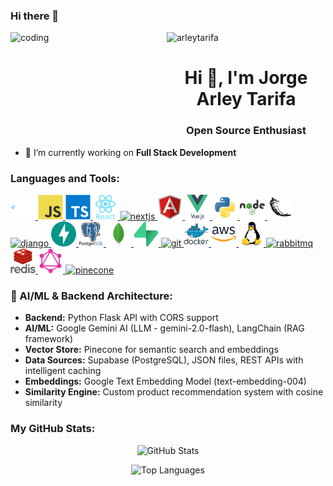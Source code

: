 ### Hi there 👋

<img align="left" alt="coding" width="250" height="180" src="https://res.cloudinary.com/jorge-tarifa/image/upload/v1684288470/stuff/ila209gfb0p2i7ovj8qm.gif"/>

<p align="left">
  <img src="https://komarev.com/ghpvc/?username=infinity-9427&label=Profile%20views&color=0e75b6&style=flat" alt="arleytarifa" />
</p>

<h1 align="center">Hi 👋, I'm Jorge Arley Tarifa </h1>
<h3 align="center">Open Source Enthusiast</h3>



- 🔭 I’m currently working on **Full Stack Development**

<h3 align="left">Languages and Tools:</h3>
<p align="left">
  <!-- Frontend Technologies -->
  <a href="https://tailwindcss.com" target="_blank" rel="noreferrer">
    <img src="https://raw.githubusercontent.com/devicons/devicon/master/icons/tailwindcss/tailwindcss-original-wordmark.svg" alt="tailwind" width="40" height="40"/>
  </a>
  <a href="https://developer.mozilla.org/en-US/docs/Web/JavaScript" target="_blank" rel="noreferrer">
    <img src="https://raw.githubusercontent.com/devicons/devicon/master/icons/javascript/javascript-original.svg" alt="javascript" width="40" height="40"/>
  </a>
  <a href="https://typescriptlang.org" target="_blank" rel="noreferrer">
    <img src="https://raw.githubusercontent.com/devicons/devicon/master/icons/typescript/typescript-original.svg" alt="typescript" width="40" height="40"/>
  </a>
  <a href="https://reactjs.org/" target="_blank" rel="noreferrer">
    <img src="https://raw.githubusercontent.com/devicons/devicon/master/icons/react/react-original-wordmark.svg" alt="react" width="40" height="40"/>
  </a>
   <a href="https://nextjs.org" target="_blank" rel="noreferrer">
    <img src="https://cdn.worldvectorlogo.com/logos/next-js.svg" alt="nextjs" width="40" height="40"/>
  </a>
  <a href="https://angular.io" target="_blank" rel="noreferrer">
    <img src="https://raw.githubusercontent.com/devicons/devicon/master/icons/angularjs/angularjs-original.svg" alt="angular" width="40" height="40"/>
  </a>
  <a href="https://vuejs.org" target="_blank" rel="noreferrer">
    <img src="https://raw.githubusercontent.com/devicons/devicon/master/icons/vuejs/vuejs-original-wordmark.svg" alt="vue" width="40" height="40"/>
  </a>

  <!-- Backend & Programming Languages -->
  <a href="https://www.python.org" target="_blank" rel="noreferrer">
    <img src="https://raw.githubusercontent.com/devicons/devicon/master/icons/python/python-original.svg" alt="python" width="40" height="40"/>
  </a>
  <a href="https://nodejs.org" target="_blank" rel="noreferrer">
    <img src="https://raw.githubusercontent.com/devicons/devicon/master/icons/nodejs/nodejs-original-wordmark.svg" alt="nodejs" width="40" height="40"/>
  </a>
  <a href="https://flask.palletsprojects.com" target="_blank" rel="noreferrer">
    <img src="https://raw.githubusercontent.com/devicons/devicon/master/icons/flask/flask-original.svg" alt="flask" width="40" height="40"/>
  </a>
  <a href="https://www.djangoproject.com" target="_blank" rel="noreferrer">
    <img src="https://cdn.worldvectorlogo.com/logos/django.svg" alt="django" width="40" height="40"/>
  </a>
  <a href="https://fastapi.tiangolo.com" target="_blank" rel="noreferrer">
    <img src="https://raw.githubusercontent.com/devicons/devicon/master/icons/fastapi/fastapi-original.svg" alt="fastapi" width="40" height="40"/>
  </a>

  <!-- Databases -->
  <a href="https://www.postgresql.org" target="_blank" rel="noreferrer">
    <img src="https://raw.githubusercontent.com/devicons/devicon/master/icons/postgresql/postgresql-original-wordmark.svg" alt="postgresql" width="40" height="40"/>
  </a>
  <a href="https://www.mongodb.com" target="_blank" rel="noreferrer">
    <img src="https://raw.githubusercontent.com/devicons/devicon/master/icons/mongodb/mongodb-original.svg" alt="mongodb" width="40" height="40"/>
  </a>
  <a href="https://supabase.com" target="_blank" rel="noreferrer">
    <img src="https://raw.githubusercontent.com/devicons/devicon/master/icons/supabase/supabase-original.svg" alt="supabase" width="40" height="40"/>
  </a>

  <!-- DevOps & Tools -->
  <a href="https://git-scm.com/" target="_blank" rel="noreferrer">
    <img src="https://www.vectorlogo.zone/logos/git-scm/git-scm-icon.svg" alt="git" width="40" height="40"/>
  </a>
  <a href="https://www.docker.com" target="_blank" rel="noreferrer">
    <img src="https://raw.githubusercontent.com/devicons/devicon/master/icons/docker/docker-original-wordmark.svg" alt="docker" width="40" height="40"/>
  </a>
  <a href="https://aws.amazon.com" target="_blank" rel="noreferrer">
    <img src="https://raw.githubusercontent.com/devicons/devicon/master/icons/amazonwebservices/amazonwebservices-original-wordmark.svg" alt="aws" width="40" height="40"/>
  </a>
  <a href="https://www.linux.org/" target="_blank" rel="noreferrer">
    <img src="https://raw.githubusercontent.com/devicons/devicon/master/icons/linux/linux-original.svg" alt="linux" width="40" height="40"/>
  </a>

  <!-- Message Queues & Caching -->
  <a href="https://www.rabbitmq.com" target="_blank" rel="noreferrer">
    <img src="https://cdn.worldvectorlogo.com/logos/rabbitmq.svg" alt="rabbitmq" width="40" height="40"/>
  </a>
  <a href="https://redis.io" target="_blank" rel="noreferrer">
    <img src="https://raw.githubusercontent.com/devicons/devicon/master/icons/redis/redis-original-wordmark.svg" alt="redis" width="40" height="40"/>
  </a>

  <!-- AI/ML & APIs -->
  <a href="https://graphql.org" target="_blank" rel="noreferrer">
    <img src="https://raw.githubusercontent.com/devicons/devicon/master/icons/graphql/graphql-plain.svg" alt="graphql" width="40" height="40"/>
  </a>
  <a href="https://www.pinecone.io" target="_blank" rel="noreferrer">
    <img src="[https://res.cloudinary.com/jorge-tarifa/image/upload/v1749510280/stuff/dasgo7azzlglnihqosov.svg](https://asset.cloudinary.com/jorge-tarifa/92793c22ddbe90b5c82c7933a39ab436)" alt="pinecone" width="40" height="40"/>
  </a>
</p>

<!-- AI/ML Tech Stack -->
<h3 align="left">🤖 AI/ML & Backend Architecture:</h3>
<ul align="left">
  <li><strong>Backend:</strong> Python Flask API with CORS support</li>
  <li><strong>AI/ML:</strong> Google Gemini AI (LLM - gemini-2.0-flash), LangChain (RAG framework)</li>
  <li><strong>Vector Store:</strong> Pinecone for semantic search and embeddings</li>
  <li><strong>Data Sources:</strong> Supabase (PostgreSQL), JSON files, REST APIs with intelligent caching</li>
  <li><strong>Embeddings:</strong> Google Text Embedding Model (text-embedding-004)</li>
  <li><strong>Similarity Engine:</strong> Custom product recommendation system with cosine similarity</li>
</ul>

<!-- Contribution Stats -->
<h3 align="left">My GitHub Stats:</h3>
<p align="center">
  <!-- GitHub Readme Stats -->
  <img src="https://github-readme-stats.vercel.app/api?username=infinity-9427&show_icons=true&theme=radical" alt="GitHub Stats" />
</p>
<p align="center">
  <!-- Top Languages -->
  <img src="https://github-readme-stats.vercel.app/api/top-langs/?username=infinity-9427&layout=compact&theme=radical" alt="Top Languages" />
</p>
